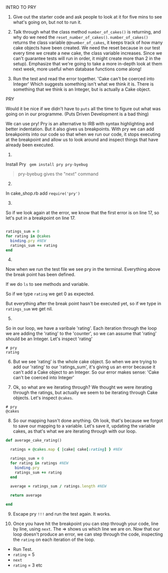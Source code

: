 
INTRO TO PRY

1. Give out the starter code and ask people to look at it for five mins to see what's going on, but not to run it. 

2. Talk through what the class method `number_of_cakes()` is returning, and why do we need the `reset_number_of_cakes()`. `number_of_cakes()` returns the class variable `@@number_of_cakes`, it keeps track of how many cake objects have been created. We need the reset because in our test every time we create a new cake, the class variable increases. Since we can't guarantee tests will run in order, it might create more than 2 in the setup). Emphasize that we're going to take a more in-depth look at them next week, more useful when database functions come along!

3. Run the test and read the error together.
'Cake can't be coerced into Integer'
Which suggests something isn't what we think it is. There is something that we think is an Integer, but is actually a Cake object.

PRY

Would it be nice if we didn't have to `puts` all the time to figure out what was going on in our programme. (Puts Driven Development is a bad thing)

We can use pry!
Pry is an alternative to IRB with syntax highlighting and better indentation.
But it also gives us breakpoints.
With pry we can add breakpoints into our code so that when we run our code, it stops executing at the breakpoint and allow us to look around and inspect things that have already been executed.


1.
Install Pry
` gem install pry pry-byebug`
> pry-byebug gives the "next" command

2.
In cake_shop.rb add
`require('pry')`

3.
So if we look again at the error, we know that the first error is on line 17, so let's put in a breakpoint on line 17.

```ruby 

ratings_sum = 0
for rating in @cakes
  binding.pry #NEW
  ratings_sum += rating
end

```


4.
Now when we run the test file we see pry in the terminal. 
Everything above the break point has been defined. 

If we do `ls` to see methods and variable.

So if we type `rating` we get 0 as expected.

But everything after the break point hasn't be executed yet, so if we type in `ratings_sum` we get nil.

5.
So in our loop, we have a varibale 'rating'. Each iteration through the loop we are adding the 'rating' to the 'counter', so we can assume that 'rating' should be an Integer.
Let's inspect 'rating'

```
# pry
rating
```

6. But we see 'rating' is the whole cake object. So when we are trying to add our 'rating' to our 'ratings_sum', it's giving us an error because it can't add a Cake object to an Integer. So our error makes sense: 'Cake can't be coerced into Integer'

7. Ok, so what are we iterating through? We thought we were iterating through the ratings, but actually we seem to be iterating through Cake objects. Let's inspect `@cakes`.

```
# pry
@cakes
```

8. So our mapping hasn't done anything. Oh look, that's because we forgot to save our mapping to a variable. Let's save it, updating the variable cakes, as that's what we are iterating through with our loop. 

```ruby
def average_cake_rating()

  ratings = @cakes.map { |cake| cake[:rating] } #NEW

  ratings_sum = 0
  for rating in ratings #NEW
    binding.pry
    ratings_sum += rating
  end

  average = ratings_sum / ratings.length #NEW
  
  return average

end
```

9. Escape pry `!!!` and run the test again. It works.

10. Once you have hit the breakpoint you can step through your code, line by line, using `next`.
The => shows us which line we are on.
Now that our loop doesn't produce an error, we can step through the code, inspecting the `rating` on each iteration of the loop.

- Run Test.
- `rating` = 5
- `next`
- `rating` = 3
etc
